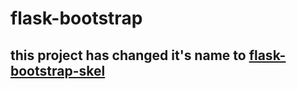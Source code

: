 flask-bootstrap
===============

this project has changed it's name to [flask-bootstrap-skel](https://github.com/albertogg/flask-bootstrap-skel)
---
